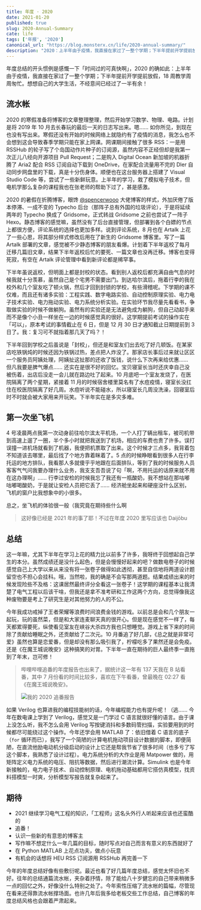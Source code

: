 ```yaml
---
title: 年度 · 2020
date: 2021-01-20
published: true
slug: 2020-Annual-Summary
cate: life
tags: ['年报', '2020']
canonical_url: "https://blog.monsterx.cn/life/2020-annual-summary/"
description: "2020：上半年由于疫情，我直接在家过了一整个学期；下半年提前开学提前放假，18 周教学周周匆忙。想想自己的大学生活，不经意间已经过了一半有余！"
---
```


年度总结的开头惯例是感慨一下「时间过的可真快啊」，2020 的确如此：上半年由于疫情，我直接在家过了一整个学期；下半年提前开学提前放假，18 周教学周周匆忙。想想自己的大学生活，不经意间已经过了一半有余！

## 流水帐

2020 的寒假准备将博客的文章整理整理，然后开始学习数学、物理、电路。计划是将 2019 年 10 月去长春玩的最后一天的日志写出来。嗯…… 如你所见，到现在也没有写出来。寒假还没有开始的时候网络上就隐约有了疫情的消息，我怎么也不会想到这会导致春季学期只能在家上网课。网课期间接触了很多 RSS：一是用 RSSHub 的轮子写了个岛国动作片种子的订阅源，虽然内容不正经但却是我第一次正儿八经向开源项目 Pull Request；二是购入 Digital Ocean 新加坡的机器折腾了 Aria2 配合 RSS 订阅自动下载到 OneDrive，在家配合流量用不完的 Dler 自动同步网盘里的下载，真是十分伤身体。顺便也在这台服务器上搭建了 Visual Studio Code 等，尝试了一些新鲜玩意。上半年的学习，栽了模拟电子技术，但电机学那么复杂的课程我也在张老师的帮助下过了，甚是感激。

2020 的暑假在折腾博客，眼馋 [@spencerwooo](https://github.com/spencerwooo) 大佬博客的样式，外加厌倦了版本停滞、一成不变的 Typecho 后台（那阵子总有外国的垃圾评论），于是将延续两年的 Typecho 换成了 Gridsome，正式转战 Gridsome 之前也尝试了一阵子 Hexo。静态博客的感觉嘛，虽然没有了后台直接管理，但部署到各个白嫖的节点上都很方便，评论系统的选择也更加多样。说到评论系统，8 月也在 Artalk 上花了一些心思，将其部分样式修改后用在了新生的 Gridsome 博客里。写了一篇 Artalk 部署的文章，感觉被不少静态博客的朋友看爆。计划着下半年返校了每月迁移几篇旧文章，结果下半年返校后忙的要死、一篇文章也没再迁移。博客也变得死寂，有空在 Artalk 评论管理中看到新评论都是稀罕事。

下半年虽说返校，但明面上都是封校的状态。看到别人返校后都充满自由气息的时候我就十分羡慕，虽然自己是个宅男不需要出门。到达哈尔滨后，拖着行李的我在校外和几个室友吃了顿火锅，然后才回到封锁的学校，有些滑稽呢。下学期的课不仅难，而且还有诸多实验：工程实践、数字电路实验、自动控制原理实验、电力电子技术实验、电力拖动实验、电力系统分析实验。在实验环节我尽量先看看书，争取做实验的时候不做躺狗。虽然有的实验还是无法避免成为躺狗，但自己动起手来而不是像个小丑一样坐在一边的时候感觉真的很好。这学期提前考试的操作实在「可以」，原本考试的事情截止在 6 日，但是 12 月 30 日才通知截止日期提前到 3 日了。我：复习可不就指着那几天了吗？！

下半年回到学校之后虽说是「封校」，但还是和室友们出去吃了好几顿饭。在某家店吃铁锅炖的时候还因为铁锅过热，差点把人炸没了。那家店长事后过来就让区区一个服务员阿姨处理，阿姨扯这扯那的还收了饭钱，说什么下次再来给优惠…… 但凡我要是脾气爆点…… 还实在是很不好的回忆。宝贝寝室长当时还庆幸自己没被伤着，出店后没走一会儿就在路边吐了起来。10 月底吧一个室友发烧了，在医院隔离了两个星期，紧接着 11 月的时候宿舍楼里莫名有了水痘疫情，寝室长没扛住在校医院隔离了好几周。水痘听说不能碰水，所以寝室长几周没洗澡，回寝室后时不时就会被大家用来开玩笑。下半年实在是多灾多难。

## 第一次坐飞机

4 号凌晨两点我第一次动身前往哈尔滨太平机场，一个人打了辆出租车，被司机带到高速上遛了一圈，半个多小时就把我送到了机场，相应的车费也贵了许多。误打误撞一进机场就看到了机器，我便把机票取了出来。这个时候才三点多，我背着包不知道该去哪里，最后找了个地方靠着眯着了。5 点的时候睁眼看到很多人在行李托运的地方排队，我看那人多就傻乎乎地跟在后面排队，等到了我的时候服务人员客客气气问我要办理什么业务，我支支吾吾说了句「啊，不用托运的话原来就不用在这办理啊」…… 行李过安检的时候我忘了我还有一瓶酸奶，我不想站在那咕嘟咕嘟喝酸奶，于是就让安检人员把它丢了…… 经济舱坐起来和硬座没什么区别，飞机的窗户比我想象中的小很多。

总之，坐飞机的体验很一般（我究竟在期待些什么啊

> 这好像已经是 2021 年的事了耶！不过在年度 2020 里写应该也 Daijōbu

## 总结

这一年嘛，尤其下半年在学习上花的精力比以前多了许多，我呀终于回想起自己学生的本分。虽然成绩还是没什么起色，但是会慢慢好起来的吧？做数电卷子的时候感觉自己上大学以来从来没有将一张卷子做得如此透彻，甚至自信地将两道设计题留空也不担心会挂科。哦，当然啦，我的确是不会写那两道题。结果成绩出来的时候发现险些不及格：这课居然最终评分全看这一张卷子！这学期的课程基本让我清楚了电气工程以后该干啥，但我还是拿不准考研和工作这两个方向，总觉得像我这种废物要是考上了研究生是对其他努力的人的不公。

今年我成功戒掉了王者荣耀等浪费时间浪费金钱的游戏。以前总是会和几个朋友一起玩，玩的虽然菜，但是和大家连麦聊天真的很开心。但是现在感觉不一样了，每天都累得要死，纵使看见室友在峡谷大杀四方我也只想睡觉。游戏上省下来的时间除了贡献给睡眠之外，还贡献给了二次元。10 月番追了好几部，《总之就是非常可爱》虽然也算是恋爱番，但是却没有那么吸引我了，柠檬吃多了果然还是会免疫。还是《在魔王城说晚安》这种搞笑的对胃。下半年一直在期待的巨人最终季一直拖到了年末，岂可修！

> 哔哩哔哩追番的年度报告也出来了，据统计这一年有 137 天我在 B 站看番，其中 7 月份看的时间比较多，喜欢在下午看番，曾最晚在 02:27 看《在魔王城说晚安》。
> 
> ![我的 2020 追番报告](https://rmt.dogedoge.com/fetch/tingle/storage/2020bgm.png?w=1280&fmt=webp)

如果 Verilog 也算进我的编程技能树的话，今年编程能力也有提升呢！（逃…… 今年在数电课上学到了 Verilog，感觉又是一门学过 C 语言就很好懂的语言。由于课上没怎么听，我不怎么会用 Verilog 写按键消抖和多数码管扫描，实验要用到的时候都尽可能绕过这个操作。今年还学会用 MATLAB 了：依旧借着 C 语言的底子（`for` 循环而已），我写了一个简陋的计算电机拖动项目设计数据的脚本，即便简陋，在直流他励电动机分级启动的设计上它还是帮我节省了很多时间（也多亏了写这个脚本，我熟悉了设计过程）。电力系统分析的大作业是用 Matpower 做的，用矩阵定义电力系统的电压、阻抗等数据，然后进行潮流计算。Simulink 也是今年新接触的，电力电子技术、自动控制原理、电机拖动基础都用它搭仿真模型，找资料搭模型一时爽，分析模型写报告就复杂起来了。

## 期待

 - 2021 继续学习电气工程的知识，「工程师」这名头外行人听起来应该也还蛮酷的
 - 追番！
 - 认识一些新的有意思的博客主
 - 写作嘛不想定什么一年几篇的目标，随时写点对自己而言有意义的东西就好了
 - 在 Python MATLAB 上花点功夫，做点小玩意
 - 有机会的话想将 HEU RSS 订阅源用 RSSHub 再完善一下

今年的年度总结好像有些敷衍呢。最近也看了好几篇年度总结，感觉太怀旧也不好。往年的总结通篇流水帐，夹杂着抒情，除了能给八十岁健忘的自己带来稍微多一点的回忆之外，好像没什么特别之处了。今年索性压缩了流水帐的篇幅，尽管现在看来还得靠流水帐撑场面。也许几年后我多给老板交些工作总结，自己博客的年度总结风格也会跟着严肃起来。